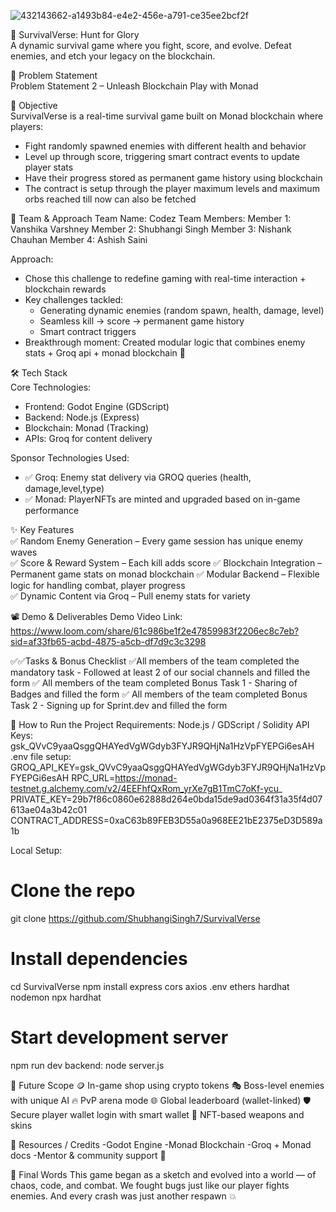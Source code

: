 ![432143662-a1493b84-e4e2-456e-a791-ce35ee2bcf2f](https://github.com/user-attachments/assets/3371da0d-4227-48fb-b302-722c40f51992)

🚀 SurvivalVerse: Hunt for Glory  
A dynamic survival game where you fight, score, and evolve. Defeat enemies, and etch your legacy on the blockchain.

📌 Problem Statement  
Problem Statement 2 – Unleash Blockchain Play with Monad  

🎯 Objective  
SurvivalVerse is a real-time survival game built on Monad blockchain where players:
- Fight randomly spawned enemies with different health and behavior  
- Level up through score, triggering smart contract events to update player stats  
- Have their progress stored as permanent game history using blockchain
- The contract is setup through the player maximum levels and maximum orbs reached till now can also be fetched

🧠 Team & Approach
Team Name:
Codez
Team Members:
Member 1: Vanshika Varshney 
Member 2: Shubhangi Singh
Member 3: Nishank Chauhan
Member 4: Ashish Saini

Approach:
- Chose this challenge to redefine gaming with real-time interaction + blockchain rewards
- Key challenges tackled:
  - Generating dynamic enemies (random spawn, health, damage, level)
  - Seamless kill → score → permanent game history
  - Smart contract triggers
- Breakthrough moment: Created modular logic that combines enemy stats  + Groq api + monad blockchain 🎉

🛠 Tech Stack  
 Core Technologies:
 - Frontend: Godot Engine (GDScript)
 - Backend: Node.js (Express)
 - Blockchain: Monad (Tracking)
 - APIs: Groq for content delivery

 Sponsor Technologies Used:
 - ✅ Groq: Enemy stat delivery via GROQ queries (health, damage,level,type)  
 - ✅ Monad: PlayerNFTs are minted and upgraded based on in-game performance
  
✨ Key Features  
✅ Random Enemy Generation – Every game session has unique enemy waves  
✅ Score & Reward System – Each kill adds score
✅ Blockchain Integration – Permanent game stats on monad blockchain 
✅ Modular Backend – Flexible logic for handling combat, player progress  
✅ Dynamic Content via Groq – Pull enemy stats for variety 

📽 Demo & Deliverables
Demo Video Link: https://www.loom.com/share/61c986be1f2e47859983f2206ec8c7eb?sid=af33fb65-acbd-4875-a5cb-df7d9c3c3298

✅✅Tasks & Bonus Checklist
✅All members of the team completed the mandatory task - Followed at least 2 of our social channels and filled the form 
✅ All members of the team completed Bonus Task 1 - Sharing of Badges and filled the form 
✅ All members of the team completed Bonus Task 2 - Signing up for Sprint.dev and filled the form 

🧪 How to Run the Project
Requirements:
Node.js / GDScript / Solidity
API Keys: 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
.env file setup: 
GROQ_API_KEY=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
RPC_URL=https://monad-testnet.g.alchemy.com/v2/4EEFhfQxRom_yrXe7gB1TmC7oKf-ycu_
PRIVATE_KEY=29b7f86c0860e62888d264e0bda15de9ad0364f31a35f4d07613ae04a3b42c01
CONTRACT_ADDRESS=0xaC63b89FEB3D55a0a968EE21bE2375eD3D589a1b

Local Setup:
# Clone the repo
git clone https://github.com/ShubhangiSingh7/SurvivalVerse

# Install dependencies
cd SurvivalVerse
npm install express cors axios .env ethers hardhat nodemon 
npx hardhat

# Start development server
npm run dev
backend: node server.js

🧬 Future Scope
🪙 In-game shop using crypto tokens
🎭 Boss-level enemies with unique AI
🔥 PvP arena mode
🌐 Global leaderboard (wallet-linked)
🛡 Secure player wallet login with smart wallet
🏹 NFT-based weapons and skins
  
📎 Resources / Credits
 -Godot Engine
 -Monad Blockchain
 -Groq + Monad docs
 -Mentor & community support 🫶

🏁 Final Words
This game began as a sketch and evolved into a world — of chaos, code, and combat.
We fought bugs just like our player fights enemies. And every crash was just another respawn 💥
